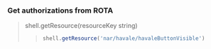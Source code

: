 ### Get authorizations from ROTA

>shell.getResource(resourceKey string)
> > ```js
> > shell.getResource('nar/havale/havaleButtonVisible')
> > ```

